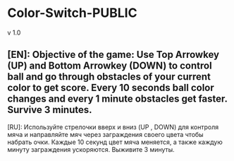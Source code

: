 # Color-Switch-PUBLIC

v 1.0

[EN]: Objective of the game: Use Top Arrowkey (UP) and Bottom Arrowkey (DOWN) to control ball and go through obstacles of your current color to get score. Every 10 seconds ball color changes and every 1 minute obstacles get faster. Survive 3 minutes.
-------------------------------------------------------------------------------------------------------------------------------
[RU]: Используйте стрелочки вверх и вниз (UP , DOWN) для контроля мяча и направляйте мяч через заграждения своего цвета чтобы набрать очки. Каждые 10 секунд цвет мяча меняется, а также каждую минуту заграждения ускоряются. Выживите 3 минуты.
